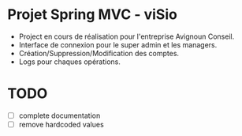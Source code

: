 # Projet Spring MVC - viSio

- Project en cours de réalisation pour l'entreprise Avignoun Conseil.
- Interface de connexion pour le super admin et les managers.
- Création/Suppression/Modification des comptes.
- Logs pour chaques opérations.


# TODO

- [ ] complete documentation
- [ ] remove hardcoded values